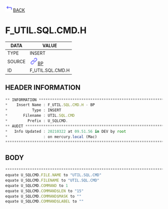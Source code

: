 <img src="../.resources/themes/unicons-line-6563ff/corner-up-left-alt.svg" alt="BACK" width="25" />[BACK](../DOCS/BP.md)  
# F_UTIL.SQL.CMD.H  
|DATA|VALUE|
| --- | --- |
|TYPE|INSERT|
|SOURCE|<img src="../.resources/themes/unicons-line-6563ff/link.svg" alt="BP" width="25" />[BP](../DOCS/BP.md)|
|ID|F_UTIL.SQL.CMD.H|
    
    
## HEADER INFORMATION  
```javascript
** INFORMATION ****************************************************************
*    Insert Name : F_UTIL.SQL.CMD.H - BP
*           Type : INSERT
*       Filename : UTIL.SQL.CMD
*         Prefix : U_SQLCMD.
** AUDIT **********************************************************************
*   Info Updated : 20210322 at 09.51.56 in DEV by root
*                : on mercury.local (Mac)
*******************************************************************************
```
## BODY  
```javascript
*******************************************************************************
equate U_SQLCMD.FILE.NAME to "UTIL.SQL.CMD"
equate U_SQLCMD.FILENAME to "UTIL.SQL.CMD"
equate U_SQLCMD.COMMAND to 1
equate U_SQLCMD.COMMAND$LEN to "15"
equate U_SQLCMD.COMMAND$MASK to ""
equate U_SQLCMD.COMMAND$LABEL to ""
```
